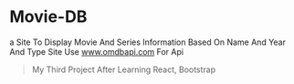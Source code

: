 # Movie-DB
a Site To Display Movie And Series Information Based On Name And Year And Type Site Use www.omdbapi.com For Api
> My Third Project After Learning React, Bootstrap
